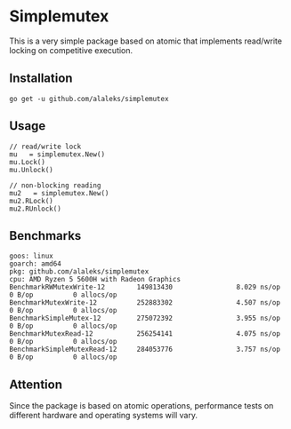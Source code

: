 # Simplemutex

This is a very simple package based on atomic that implements read/write locking on competitive execution.

## Installation

```go get -u github.com/alaleks/simplemutex```

## Usage
```
// read/write lock
mu   = simplemutex.New()
mu.Lock()
mu.Unlock()

// non-blocking reading
mu2   = simplemutex.New()
mu2.RLock()
mu2.RUnlock()
``` 

## Benchmarks
```
goos: linux
goarch: amd64
pkg: github.com/alaleks/simplemutex
cpu: AMD Ryzen 5 5600H with Radeon Graphics         
BenchmarkRWMutexWrite-12        149813430                8.029 ns/op           0 B/op          0 allocs/op
BenchmarkMutexWrite-12          252883302                4.507 ns/op           0 B/op          0 allocs/op
BenchmarkSimpleMutex-12         275072392                3.955 ns/op           0 B/op          0 allocs/op
BenchmarkMutexRead-12           256254141                4.075 ns/op           0 B/op          0 allocs/op
BenchmarkSimpleMutexRead-12     284053776                3.757 ns/op           0 B/op          0 allocs/op
```

## Attention
Since the package is based on atomic operations, performance tests on different hardware and operating systems will vary.